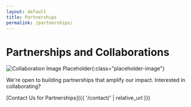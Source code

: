 ```yaml
---
layout: default
title: Partnerships
permalink: /partnerships/
---
```


# Partnerships and Collaborations

![Collaboration Image Placeholder](#){:class="placeholder-image"}
<!-- AI Image Generation Instructions:
     Illustrate a collaborative scene with Tuba Tech Dynamics team members and potential partners, set in a sleek, modern environment with subtle cat motifs.
-->

We're open to building partnerships that amplify our impact. Interested in collaborating?

[Contact Us for Partnerships]({{ '/contact/' | relative_url }})
